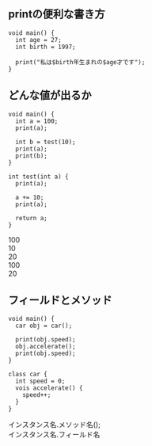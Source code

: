 ## printの便利な書き方
```
void main() {  
  int age = 27;  
  int birth = 1997;

  print("私は$birth年生まれの$age才です");  
}
```
## どんな値が出るか
```
void main() {
  int a = 100;
  print(a);

  int b = test(10);
  print(a);
  print(b);
}

int test(int a) {
  print(a);

  a += 10;
  print(a);

  return a;
}
```
100  
10  
20  
100  
20  
## フィールドとメソッド
```
void main() {
  car obj = car();

  print(obj.speed);
  obj.accelerate();
  print(obj.speed);
}

class car {
  int speed = 0;
  vois accelerate() {
    speed++;
  }
}
```
インスタンス名.メソッド名();  
インスタンス名.フィールド名
